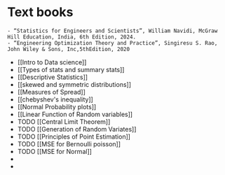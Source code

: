 # Text books
	- “Statistics for Engineers and Scientists”, William Navidi, McGraw Hill Education, India, 6th Edition, 2024.
	- “Engineering Optimization Theory and Practice”, Singiresu S. Rao, John Wiley & Sons, Inc,5thEdition, 2020
- [[Intro to Data science]]
- [[Types of stats and summary stats]]
- [[Descriptive Statistics]]
- [[skewed and symmetric distributions]]
- [[Measures of Spread]]
- [[chebyshev's inequality]]
- [[Normal Probability plots]]
- [[Linear Function of Random variables]]
- TODO [[Central Limit Theorem]]
- TODO [[Generation of Random Variates]]
- TODO [[Principles of Point Estimation]]
- TODO [[MSE for Bernoulli poisson]]
- TODO [[MSE for Normal]]
-
-